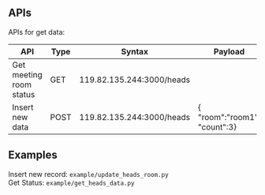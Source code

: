 
## APIs
APIs for get data:

|  API  | Type | Syntax |Payload
| ------ | ------ | ------| ------|
| Get meeting room status | GET |119.82.135.244:3000/heads|
| Insert new data | POST | 119.82.135.244:3000/heads|{	"room":"room1",	"count":3}

## Examples
Insert new record: ```example/update_heads_room.py```   
Get Status: ```example/get_heads_data.py```

